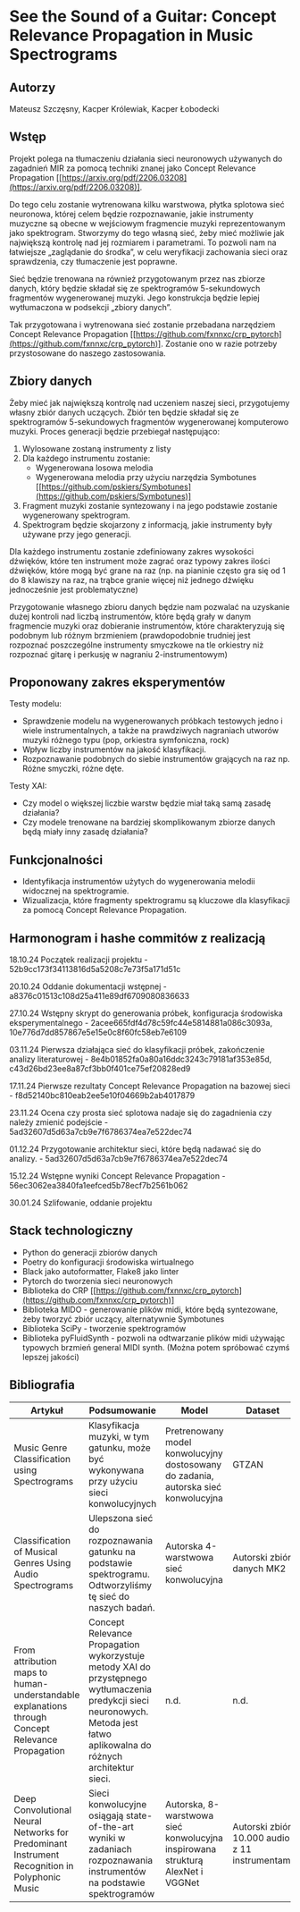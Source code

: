 # See the Sound of a Guitar: Concept Relevance Propagation in Music Spectrograms
## Autorzy
Mateusz Szczęsny, Kacper Królewiak, Kacper Łobodecki
## Wstęp
Projekt polega na tłumaczeniu działania sieci neuronowych używanych do zagadnień MIR za pomocą techniki znanej jako Concept Relevance Propagation [[https://arxiv.org/pdf/2206.03208](https://arxiv.org/pdf/2206.03208)].

Do tego celu zostanie wytrenowana kilku warstwowa, płytka splotowa sieć neuronowa, której celem będzie rozpoznawanie, jakie instrumenty muzyczne są obecne w wejściowym fragmencie muzyki reprezentowanym jako spektrogram. Stworzymy do tego własną sieć, żeby mieć możliwie jak największą kontrolę nad jej rozmiarem i parametrami. To pozwoli nam na łatwiejsze „zaglądanie do środka”, w celu weryfikacji zachowania sieci oraz sprawdzenia, czy tłumaczenie jest poprawne.

Sieć będzie trenowana na również przygotowanym przez nas zbiorze danych, który będzie składał się ze spektrogramów 5-sekundowych fragmentów wygenerowanej muzyki. Jego konstrukcja będzie lepiej wytłumaczona w podsekcji „zbiory danych”.

Tak przygotowana i wytrenowana sieć zostanie przebadana narzędziem Concept Relevance Propagation [[https://github.com/fxnnxc/crp_pytorch](https://github.com/fxnnxc/crp_pytorch)]. Zostanie ono w razie potrzeby przystosowane do naszego zastosowania.

## Zbiory danych
Żeby mieć jak największą kontrolę nad uczeniem naszej sieci, przygotujemy własny zbiór danych uczących. Zbiór ten będzie składał się ze spektrogramów 5-sekundowych fragmentów wygenerowanej komputerowo muzyki. Proces generacji będzie przebiegał następująco:
1.  Wylosowane zostaną instrumenty z listy
2.  Dla każdego instrumentu zostanie:
    - Wygenerowana losowa melodia
	-  Wygenerowana melodia przy użyciu narzędzia Symbotunes [[https://github.com/pskiers/Symbotunes](https://github.com/pskiers/Symbotunes)]
3.  Fragment muzyki zostanie syntezowany i na jego podstawie zostanie wygenerowany spektrogram.
4.  Spektrogram będzie skojarzony z informacją, jakie instrumenty były używane przy jego generacji.
    
Dla każdego instrumentu zostanie zdefiniowany zakres wysokości dźwięków, które ten instrument może zagrać oraz typowy zakres ilości dźwięków, które mogą być grane na raz (np. na pianinie często gra się od 1 do 8 klawiszy na raz, na trąbce granie więcej niż jednego dźwięku jednocześnie jest problematyczne)

Przygotowanie własnego zbioru danych będzie nam pozwalać na uzyskanie dużej kontroli nad liczbą instrumentów, które będą grały w danym fragmencie muzyki oraz dobieranie instrumentów, które charakteryzują się podobnym lub różnym brzmieniem (prawdopodobnie trudniej jest rozpoznać poszczególne instrumenty smyczkowe na tle orkiestry niż rozpoznać gitarę i perkusję w nagraniu 2-instrumentowym)

## Proponowany zakres eksperymentów
Testy modelu:
-   Sprawdzenie modelu na wygenerowanych próbkach testowych jedno i wiele instrumentalnych, a także na prawdziwych nagraniach utworów muzyki różnego typu (pop, orkiestra symfoniczna, rock)
-   Wpływ liczby instrumentów na jakość klasyfikacji.
-   Rozpoznawanie podobnych do siebie instrumentów grających na raz np. Różne smyczki, różne dęte.

Testy XAI:
-   Czy model o większej liczbie warstw będzie miał taką samą zasadę działania?
-   Czy modele trenowane na bardziej skomplikowanym zbiorze danych będą miały inny zasadę działania?

## Funkcjonalności
-   Identyfikacja instrumentów użytych do wygenerowania melodii widocznej na spektrogramie.
-   Wizualizacja, które fragmenty spektrogramu są kluczowe dla klasyfikacji za pomocą Concept Relevance Propagation.

## Harmonogram i hashe commitów z realizacją
18.10.24 Początek realizacji projektu - 52b9cc173f34113816d5a5208c7e73f5a171d51c

20.10.24 Oddanie dokumentacji wstępnej - a8376c01513c108d25a411e89df6709080836633

27.10.24 Wstępny skrypt do generowania próbek, konfiguracja środowiska eksperymentalnego - 2acee665fdf4d78c59fc44e5814881a086c3093a, 10e776d7dd857867e5e15e0c8f60fc58eb7e6109

03.11.24 Pierwsza działająca sieć do klasyfikacji próbek, zakończenie analizy literaturowej - 8e4b01852fa0a80a16ddc3243c79181af353e85d, c43d26bd23ee8a87cf3bb0f401ce75ef20828ed9

17.11.24 Pierwsze rezultaty Concept Relevance Propagation na bazowej sieci - f8d52140bc810eab2ee5e10f04669b2ab4017879

23.11.24 Ocena czy prosta sieć splotowa nadaje się do zagadnienia czy należy zmienić podejście - 5ad32607d5d63a7cb9e7f6786374ea7e522dec74

01.12.24 Przygotowanie architektur sieci, które będą nadawać się do analizy. - 5ad32607d5d63a7cb9e7f6786374ea7e522dec74

15.12.24 Wstępne wyniki Concept Relevance Propagation - 56ec3062ea3840fa1eefced5b78ecf7b2561b062

30.01.24 Szlifowanie, oddanie projektu

## Stack technologiczny
-   Python do generacji zbiorów danych
-   Poetry do konfiguracji środowiska wirtualnego
-   Black jako autoformatter, Flake8 jako linter
-   Pytorch do tworzenia sieci neuronowych
-   Biblioteka do CRP [[https://github.com/fxnnxc/crp_pytorch](https://github.com/fxnnxc/crp_pytorch)]
-   Biblioteka MIDO - generowanie plików midi, które będą syntezowane, żeby tworzyć zbiór uczący, alternatywnie Symbotunes
-   Biblioteka SciPy - tworzenie spektrogramów
-   Biblioteka pyFluidSynth - pozwoli na odtwarzanie plików midi używając typowych brzmień general MIDI synth. (Można potem spróbować czymś lepszej jakości)

## Bibliografia
|     Artykuł     |     Podsumowanie     |     Model     |     Dataset     |     Źródło     |
|-----------------|----------------------|---------------|-----------------|----------------|
| Music Genre Classification using Spectrograms | Klasyfikacja muzyki, w tym gatunku, może być wykonywana przy użyciu sieci konwolucyjnych | Pretrenowany model konwolucyjny dostosowany do zadania, autorska sieć konwolucyjna | GTZAN | https://ieeexplore.ieee.org/document/9362364 |
| Classification of Musical Genres Using Audio Spectrograms | Ulepszona sieć do rozpoznawania gatunku na podstawie spektrogramu. Odtworzyliśmy tę sieć do naszych badań. | Autorska 4-warstwowa sieć konwolucyjna | Autorski zbiór danych MK2 | https://ieeexplore.ieee.org/document/10541572 |
| From attribution maps to human-understandable explanations through Concept Relevance Propagation | Concept Relevance Propagation wykorzystuje metody XAI do przystępnego wytłumaczenia predykcji sieci neuronowych. Metoda jest łatwo aplikowalna do różnych architektur sieci. | n.d. | n.d. | https://www.nature.com/articles/s42256-023-00711-8.pdf |
| Deep Convolutional Neural Networks for Predominant Instrument Recognition in Polyphonic Music | Sieci konwolucyjne osiągają state-of-the-art wyniki w zadaniach rozpoznawania instrumentów na podstawie spektrogramów | Autorska, 8-warstwowa sieć konwolucyjna inspirowana strukturą AlexNet i VGGNet | Autorski zbiór 10.000 audio z 11 instrumentami | https://ieeexplore.ieee.org/document/7755799 |

